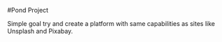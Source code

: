 #Pond Project

Simple goal try and create a platform with same capabilities as sites like Unsplash and Pixabay. 
